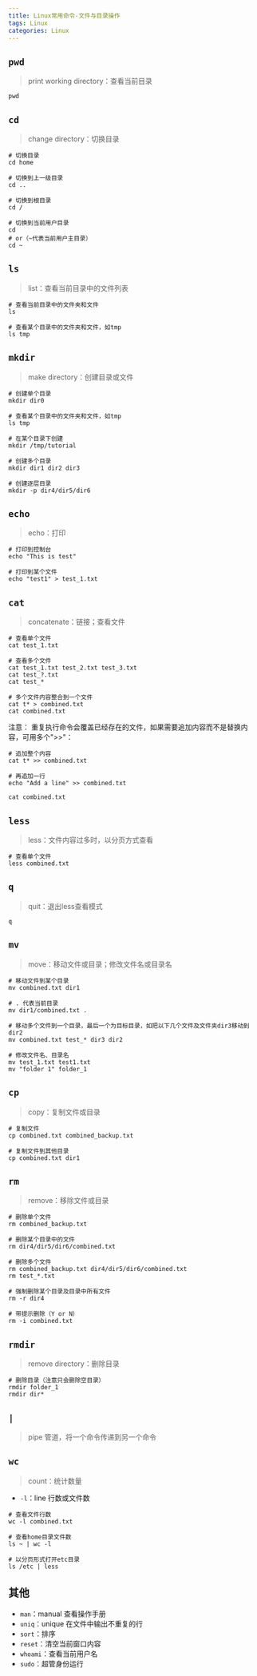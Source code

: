 ```yaml
---
title: Linux常用命令-文件与目录操作
tags: Linux
categories: Linux
---
```


## `pwd`


> print working directory：查看当前目录



```shell
pwd
```


## `cd`


> change directory：切换目录



```shell
# 切换目录
cd home

# 切换到上一级目录
cd ..

# 切换到根目录
cd /

# 切换到当前用户目录
cd
# or（~代表当前用户主目录）
cd ~
```


## `ls`


> list：查看当前目录中的文件列表



```shell
# 查看当前目录中的文件夹和文件
ls

# 查看某个目录中的文件夹和文件，如tmp
ls tmp
```


## `mkdir`


> make directory：创建目录或文件



```shell
# 创建单个目录
mkdir dir0

# 查看某个目录中的文件夹和文件，如tmp
ls tmp

# 在某个目录下创建
mkdir /tmp/tutorial

# 创建多个目录
mkdir dir1 dir2 dir3

# 创建逐层目录
mkdir -p dir4/dir5/dir6
```


## `echo`


> echo：打印



```shell
# 打印到控制台
echo "This is test"

# 打印到某个文件
echo "test1" > test_1.txt
```


## `cat`


> concatenate：链接；查看文件



```shell
# 查看单个文件
cat test_1.txt

# 查看多个文件
cat test_1.txt test_2.txt test_3.txt
cat test_?.txt
cat test_*

# 多个文件内容整合到一个文件
cat t* > combined.txt
cat combined.txt
```


注意：
重复执行命令会覆盖已经存在的文件，如果需要追加内容而不是替换内容，可用多个">>"：


```shell
# 追加整个内容
cat t* >> combined.txt

# 再追加一行
echo "Add a line" >> combined.txt

cat combined.txt
```


## `less`


> less：文件内容过多时，以分页方式查看



```shell
# 查看单个文件
less combined.txt
```


## `q`


> quit：退出less查看模式



```shell
q
```


## `mv`


> move：移动文件或目录；修改文件名或目录名



```shell
# 移动文件到某个目录
mv combined.txt dir1

# . 代表当前目录
mv dir1/combined.txt .

# 移动多个文件到一个目录，最后一个为目标目录，如把以下几个文件及文件夹dir3移动到dir2
mv combined.txt test_* dir3 dir2

# 修改文件名、目录名
mv test_1.txt test1.txt
mv "folder 1" folder_1
```


## `cp`


> copy：复制文件或目录



```shell
# 复制文件
cp combined.txt combined_backup.txt

# 复制文件到其他目录
cp combined.txt dir1
```


## `rm`


> remove：移除文件或目录



```shell
# 删除单个文件
rm combined_backup.txt

# 删除某个目录中的文件
rm dir4/dir5/dir6/combined.txt

# 删除多个文件
rm combined_backup.txt dir4/dir5/dir6/combined.txt
rm test_*.txt

# 强制删除某个目录及目录中所有文件
rm -r dir4

# 带提示删除（Y or N）
rm -i combined.txt
```


## `rmdir`


> remove directory：删除目录



```shell
# 删除目录（注意只会删除空目录）
rmdir folder_1
rmdir dir*
```


## `|`


> pipe 管道，将一个命令传递到另一个命令



## `wc`


> count：统计数量



- `-l`：line 行数或文件数



```shell
# 查看文件行数
wc -l combined.txt

# 查看home目录文件数
ls ~ | wc -l

# 以分页形式打开etc目录
ls /etc | less
```


## 其他


- `man`：manual 查看操作手册
- `uniq`：unique 在文件中输出不重复的行
- `sort`：排序
- `reset`：清空当前窗口内容
- `whoami`：查看当前用户名
- `sudo`：超管身份运行
